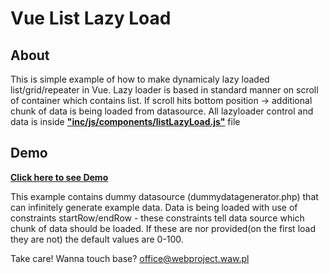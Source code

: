 # Vue List Lazy Load 

## About

This is simple example of how to make dynamicaly lazy loaded list/grid/repeater in Vue. Lazy loader is based in standard manner on scroll of container which contains list. If scroll hits bottom position -> additional chunk of data is being loaded from datasource. All lazyloader control and data is inside **<a href="https://github.com/Sznapsollo/VueListLazyLoad/blob/master/inc/js/components/listLazyLoad.js" target="_blank">"inc/js/components/listLazyLoad.js"</a>** file

## Demo
**<a href="http://cultrides.com/test/Github/VueListLazyLoad" target="_blank">Click here to see Demo</a>**

This example contains dummy datasource (dummydatagenerator.php) that can infinitely generate example data. Data is being loaded with use of constraints startRow/endRow - these constraints tell data source which chunk of data should be loaded. If these are nor provided(on the first load they are not) the default values are 0-100.


Take care! 
Wanna touch base? office@webproject.waw.pl
